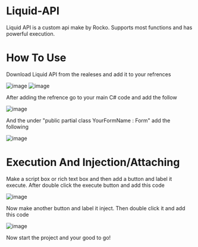 # Liquid-API

Liquid API is a custom api make by Rocko. Supports most functions and has powerful execution.

# How To Use

Download Liquid API from the realeses and add it to your refrences

![image](https://github.com/RockoOffical/Liquid-API/assets/142240613/0e7b89fa-191e-41c5-98b9-739bdd5c18d7)
![image](https://github.com/RockoOffical/Liquid-API/assets/142240613/9440009e-1b7a-4f4a-b943-e95a934de995)

After adding the refrence go to your main C# code and add the follow

![image](https://github.com/RockoOffical/Liquid-API/assets/142240613/8329cf15-f06e-43ea-a9d2-181d28905212)

And the under "public partial class YourFormName : Form" add the following

![image](https://github.com/RockoOffical/Liquid-API/assets/142240613/265b2af5-ac81-4099-896e-79cebf2fcfda)

# Execution And Injection/Attaching

Make a script box or rich text box and then add a button and label it execute. After double click the execute button and add this code

![image](https://github.com/RockoOffical/Liquid-API/assets/142240613/9ef887e0-6942-4497-985f-39917ec10633)

Now make another button and label it inject. Then double click it and add this code

![image](https://github.com/RockoOffical/Liquid-API/assets/142240613/2b5df78d-7ef6-4584-a101-4bd5ee809f8c)

Now start the project and your good to go!




